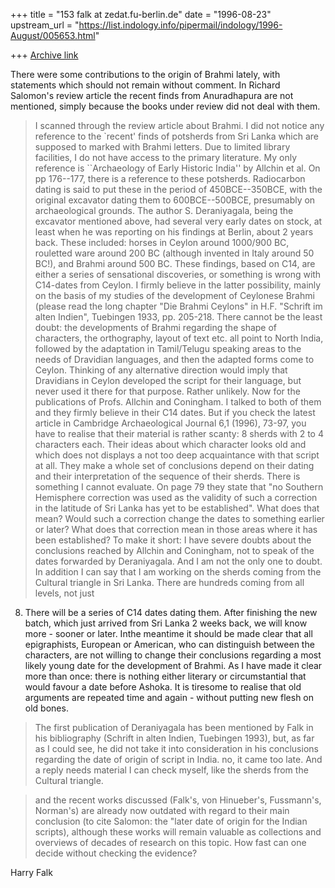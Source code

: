 +++
title = "153 falk at zedat.fu-berlin.de"
date = "1996-08-23"
upstream_url = "https://list.indology.info/pipermail/indology/1996-August/005653.html"

+++
[Archive link](https://list.indology.info/pipermail/indology/1996-August/005653.html)

There were some contributions to the origin of Brahmi lately, with
statements which should not remain without comment. 
In Richard Salomon's review article the recent finds from
Anuradhapura are not mentioned, simply because the books under
review did not deal with them. 

> I scanned through the review article about Brahmi. I did not notice
> any reference to the `recent' finds of potsherds from Sri Lanka which
> are supposed to marked with Brahmi letters. Due to limited library
> facilities, I do not have access to the primary literature. My only
> reference is ``Archaeology of Early Historic India'' by Allchin et al.
> On pp 176--177, there is a reference to these potsherds. 
> Radiocarbon dating is said to put these in the period of 450BCE--350BCE,
> with the original excavator dating them to 600BCE--500BCE, presumably
> on archaeological grounds.
The author S. Deraniyagala, being the excavator mentioned above, 
had several very early dates on stock, at least when he was reporting
on his findings at Berlin, about 2 years back. These included: horses
in Ceylon around 1000/900 BC, rouletted ware around 200 BC (although
invented in Italy around 50 BC!), and Brahmi around 500 BC. These
findings, based on C14, are either a series of sensational discoveries,
or something is wrong with C14-dates from Ceylon. I firmly believe
in the latter possibility, mainly on the basis of my studies of the
development of Ceylonese Brahmi (please read the long chapter "Die Brahmi
Ceylons" in H.F. "Schrift im alten Indien", Tuebingen 1933, pp. 205-218.
There cannot be the least doubt: the developments of Brahmi regarding
the shape of characters, the orthography, layout of text etc. all point
to North India, followed by the adaptation in Tamil/Telugu speaking areas 
to the
needs of Dravidian languages, and then the adapted forms come to Ceylon.
Thinking of any alternative direction would imply that Dravidians in
Ceylon developed the script for their language, but never used it there
for that purpose. Rather unlikely.
Now for the publications of Profs. Allchin and Coningham. I talked to
both of them and they firmly believe in their C14 dates. But if you
check the latest article in Cambridge Archaeological Journal 6,1 (1996),
73-97, you have to realise that their material is rather scanty: 8 sherds
with 2 to 4 characters each. Their ideas about  which character looks
old and which does not displays a not too deep acquaintance with that
script at all. They make a whole set of conclusions depend on
their dating and their interpretation of the sequence of their sherds.
There is something I cannot evaluate. On page 79 they state that
"no Southern Hemisphere correction was used as the validity of such
a correction in the latitude of Sri Lanka has yet to be
established". What does that mean? Would such a correction change
the dates to something earlier or later? What does that
correction mean in those areas where it has been established?
To make it short: I have severe doubts about the conclusions reached
by Allchin and Coningham, not to speak of the dates forwarded by
Deraniyagala. And I am not the only one to doubt. In addition I can
say that I am working on the sherds coming from the Cultural triangle
in Sri Lanka. There are hundreds coming from all levels, not just
8. There will be a series of C14 dates dating them. After finishing
the new batch, which just arrived from Sri Lanka 2 weeks back, we
will know more - sooner or later. Inthe meantime it should be made
clear that all epigraphists, European or American, who can
distinguish between the characters, are not willing to change their
conclusions regarding a most likely young date for the development
of Brahmi. As I have made it clear more than once: there is nothing
either literary or circumstantial that would favour a date before
Ashoka. It is tiresome to realise that old arguments are repeated
time and again - without putting new flesh on old bones.


> The first publication of Deraniyagala has been mentioned by Falk in his 
> bibliography (Schrift in alten Indien, Tuebingen 1993), but, as far as I could 
> see, he did not take it into consideration in his conclusions regarding the 
> date of origin of script in India. 
no, it came too late. And a reply needs material I can check myself, like
the sherds from the Cultural triangle.

> and the recent works discussed (Falk's, von Hinueber's, Fussmann's, Norman's) 
> are already now outdated with regard to their main conclusion (to cite Salomon: 
> the "later date of origin for the Indian scripts), although these works will 
> remain valuable as collections and overviews of decades of research on this 
> topic. 
How fast can one decide without checking the evidence?

Harry Falk





